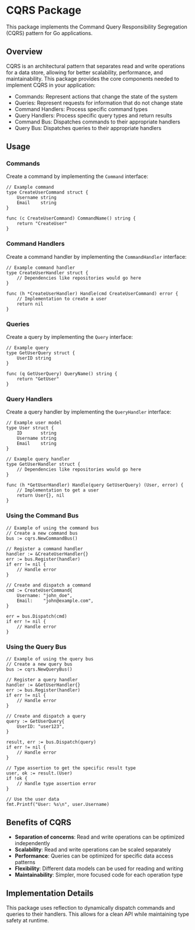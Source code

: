 # CQRS Package

This package implements the Command Query Responsibility Segregation (CQRS) pattern for Go applications.

## Overview

CQRS is an architectural pattern that separates read and write operations for a data store, allowing for better
scalability, performance, and maintainability. This package provides the core components needed to implement CQRS in
your application:

- Commands: Represent actions that change the state of the system
- Queries: Represent requests for information that do not change state
- Command Handlers: Process specific command types
- Query Handlers: Process specific query types and return results
- Command Bus: Dispatches commands to their appropriate handlers
- Query Bus: Dispatches queries to their appropriate handlers

## Usage

### Commands

Create a command by implementing the `Command` interface:

```
// Example command
type CreateUserCommand struct {
    Username string
    Email    string
}

func (c CreateUserCommand) CommandName() string {
    return "CreateUser"
}
```

### Command Handlers

Create a command handler by implementing the `CommandHandler` interface:

```
// Example command handler
type CreateUserHandler struct {
    // Dependencies like repositories would go here
}

func (h *CreateUserHandler) Handle(cmd CreateUserCommand) error {
    // Implementation to create a user
    return nil
}
```

### Queries

Create a query by implementing the `Query` interface:

```
// Example query
type GetUserQuery struct {
    UserID string
}

func (q GetUserQuery) QueryName() string {
    return "GetUser"
}
```

### Query Handlers

Create a query handler by implementing the `QueryHandler` interface:

```
// Example user model
type User struct {
    ID       string
    Username string
    Email    string
}

// Example query handler
type GetUserHandler struct {
    // Dependencies like repositories would go here
}

func (h *GetUserHandler) Handle(query GetUserQuery) (User, error) {
    // Implementation to get a user
    return User{}, nil
}
```

### Using the Command Bus

```
// Example of using the command bus
// Create a new command bus
bus := cqrs.NewCommandBus()

// Register a command handler
handler := &CreateUserHandler{}
err := bus.Register(handler)
if err != nil {
    // Handle error
}

// Create and dispatch a command
cmd := CreateUserCommand{
    Username: "john_doe",
    Email:    "john@example.com",
}

err = bus.Dispatch(cmd)
if err != nil {
    // Handle error
}
```

### Using the Query Bus

```
// Example of using the query bus
// Create a new query bus
bus := cqrs.NewQueryBus()

// Register a query handler
handler := &GetUserHandler{}
err := bus.Register(handler)
if err != nil {
    // Handle error
}

// Create and dispatch a query
query := GetUserQuery{
    UserID: "user123",
}

result, err := bus.Dispatch(query)
if err != nil {
    // Handle error
}

// Type assertion to get the specific result type
user, ok := result.(User)
if !ok {
    // Handle type assertion error
}

// Use the user data
fmt.Printf("User: %s\n", user.Username)
```

## Benefits of CQRS

- **Separation of concerns**: Read and write operations can be optimized independently
- **Scalability**: Read and write operations can be scaled separately
- **Performance**: Queries can be optimized for specific data access patterns
- **Flexibility**: Different data models can be used for reading and writing
- **Maintainability**: Simpler, more focused code for each operation type

## Implementation Details

This package uses reflection to dynamically dispatch commands and queries to their handlers. This allows for a clean API
while maintaining type safety at runtime.
